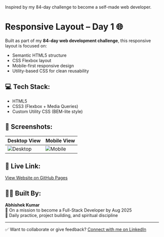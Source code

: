 Inspired by my 84-day challenge to become a self-made web developer.

# Responsive Layout – Day 1 🌐

Built as part of my **84-day web development challenge**, this responsive layout is focused on:

- Semantic HTML5 structure
- CSS Flexbox layout
- Mobile-first responsive design
- Utility-based CSS for clean reusability

## 💻 Tech Stack:
- HTML5
- CSS3 (Flexbox + Media Queries)
- Custom Utility CSS (BEM-lite style)

## 📸 Screenshots:

| Desktop View | Mobile View |
|--------------|-------------|
| ![Desktop](https://github.com/user-attachments/assets/b55add8d-858a-41b8-83a2-70516d681883) | ![Mobile](https://github.com/user-attachments/assets/6f7f05c0-e4e2-4d24-84da-0609dbf513d6) |

## 🔗 Live Link:
[View Website on GitHub Pages](https://abhishek91k.github.io/Responsive_Layout_Day1)

## 🙋‍♂️ Built By:
**Abhishek Kumar**  
🔸 On a mission to become a Full-Stack Developer by Aug 2025  
🔸 Daily practice, project building, and spiritual discipline

---

✅ Want to collaborate or give feedback? [Connect with me on LinkedIn](#)
